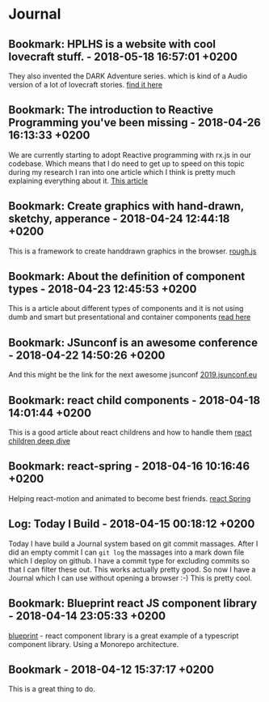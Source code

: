 # Journal


## Bookmark: HPLHS is a website with cool lovecraft stuff. - 2018-05-18 16:57:01 +0200

 They also invented the DARK Adventure series. which is kind of a Audio version of a lot of lovecraft
stories. [find it here](http://www.hplhs.org/)
 

## Bookmark: The introduction to Reactive Programming you've been missing - 2018-04-26 16:13:33 +0200

 We are currently starting to adopt Reactive programming with rx.js in our codebase. Which means that I do need to get up to speed on this topic during my research I ran into one article which I think is pretty much explaining everything about it. [This article](https://gist.github.com/staltz/868e7e9bc2a7b8c1f754)
 

## Bookmark: Create graphics with hand-drawn, sketchy, apperance - 2018-04-24 12:44:18 +0200

 This is a framework to create handdrawn graphics in the browser. [rough.js](http://roughjs.com/)
 

## Bookmark: About the definition of component types - 2018-04-23 12:45:53 +0200

 This is a article about different types of components and it is not using dumb and smart but
presentational and container components [read
here](https://medium.com/@dan_abramov/smart-and-dumb-components-7ca2f9a7c7d0)
 

## Bookmark: JSunconf is an awesome conference - 2018-04-22 14:50:26 +0200

 And this might be the link for the next awesome jsunconf
[2019.jsunconf.eu](https://2019.jsunconf.eu)
 

## Bookmark: react child components - 2018-04-18 14:01:44 +0200

 This is a good article about react childrens and how to handle them [react children deep
dive](https://mxstbr.blog/2017/02/react-children-deepdive/)
 

## Bookmark: react-spring - 2018-04-16 10:16:46 +0200

 Helping react-motion and animated to become best friends. [react Spring](https://github.com/drcmda/react-spring)
 

## Log: Today I Build - 2018-04-15 00:18:12 +0200

 Today I have build a Journal system based on git commit massages. After I did an empty commit I can
`git log` the massages into a mark down file which I deploy on github. I have a commit type for
excluding commits so that I can filter these out. This works actually pretty good. So now I have a
Journal which I can use without opening a browser :-) This is pretty cool.
 

## Bookmark: Blueprint react JS component library - 2018-04-14 23:05:33 +0200

 [blueprint](http://blueprintjs.com/) - react component library is a great example of a typescript
component library. Using a Monorepo architecture.
 

## Bookmark - 2018-04-12 15:37:17 +0200

 This is a great thing to do.
 

